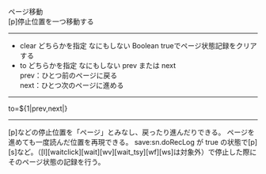 ページ移動  
[p]停止位置を一つ移動する

***
- clear	どちらかを指定	なにもしない	Boolean	trueでページ状態記録をクリアする
- to	どちらかを指定	なにもしない	prev または next<br/>prev：ひとつ前のページに戻る<br/>next：ひとつ次のページに進める

***
to=${1|prev,next|}

***
[p]などの停止位置を「ページ」とみなし、戻ったり進んだりできる。
ページを進めても一度読んだ位置を再現できる。
save:sn.doRecLog が true の状態で[p][s]など。（[l][waitclick][wait][wv][wait_tsy][wf][ws]は対象外）で停止した際にそのページ状態の記録を行う。
